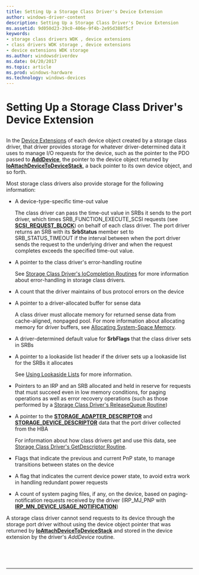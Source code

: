 ```yaml
---
title: Setting Up a Storage Class Driver's Device Extension
author: windows-driver-content
description: Setting Up a Storage Class Driver's Device Extension
ms.assetid: 9d050d23-39c0-406e-9f4b-2e95d388f5cf
keywords:
- storage class drivers WDK , device extensions
- class drivers WDK storage , device extensions
- device extensions WDK storage
ms.author: windowsdriverdev
ms.date: 04/20/2017
ms.topic: article
ms.prod: windows-hardware
ms.technology: windows-devices
---
```


# Setting Up a Storage Class Driver's Device Extension


## <span id="ddk_setting_up_a_storage_class_drivers_device_extension_kg"></span><span id="DDK_SETTING_UP_A_STORAGE_CLASS_DRIVERS_DEVICE_EXTENSION_KG"></span>


In the [Device Extensions](https://msdn.microsoft.com/library/windows/hardware/ff543119) of each device object created by a storage class driver, that driver provides storage for whatever driver-determined data it uses to manage I/O requests for the device, such as the pointer to the PDO passed to [**AddDevice**](https://msdn.microsoft.com/library/windows/hardware/ff540521), the pointer to the device object returned by [**IoAttachDeviceToDeviceStack**](https://msdn.microsoft.com/library/windows/hardware/ff548300), a back pointer to its own device object, and so forth.

Most storage class drivers also provide storage for the following information:

-   A device-type-specific time-out value

    The class driver can pass the time-out value in SRBs it sends to the port driver, which times SRB\_FUNCTION\_EXECUTE\_SCSI requests (see [**SCSI\_REQUEST\_BLOCK**](https://msdn.microsoft.com/library/windows/hardware/ff565393)) on behalf of each class driver. The port driver returns an SRB with its **SrbStatus** member set to SRB\_STATUS\_TIMEOUT if the interval between when the port driver sends the request to the underlying driver and when the request completes exceeds the specified time-out value.

-   A pointer to the class driver's error-handling routine

    See [Storage Class Driver's IoCompletion Routines](storage-class-driver-s-iocompletion-routines.md) for more information about error-handling in storage class drivers.

-   A count that the driver maintains of bus protocol errors on the device

-   A pointer to a driver-allocated buffer for sense data

    A class driver must allocate memory for returned sense data from cache-aligned, nonpaged pool. For more information about allocating memory for driver buffers, see [Allocating System-Space Memory](https://msdn.microsoft.com/library/windows/hardware/ff540588).

-   A driver-determined default value for **SrbFlags** that the class driver sets in SRBs

-   A pointer to a lookaside list header if the driver sets up a lookaside list for the SRBs it allocates

    See [Using Lookaside Lists](https://msdn.microsoft.com/library/windows/hardware/ff565416) for more information.

-   Pointers to an IRP and an SRB allocated and held in reserve for requests that must succeed even in low memory conditions, for paging operations as well as error recovery operations (such as those performed by a [Storage Class Driver's ReleaseQueue Routine](storage-class-driver-s-releasequeue-routine.md))

-   A pointer to the [**STORAGE\_ADAPTER\_DESCRIPTOR**](https://msdn.microsoft.com/library/windows/hardware/ff566346) and [**STORAGE\_DEVICE\_DESCRIPTOR**](https://msdn.microsoft.com/library/windows/hardware/ff566971) data that the port driver collected from the HBA

    For information about how class drivers get and use this data, see [Storage Class Driver's GetDescriptor Routine](storage-class-driver-s-getdescriptor-routine.md).

-   Flags that indicate the previous and current PnP state, to manage transitions between states on the device

-   A flag that indicates the current device power state, to avoid extra work in handling redundant power requests

-   A count of system paging files, if any, on the device, based on paging-notification requests received by the driver (IRP\_MJ\_PNP with [**IRP\_MN\_DEVICE\_USAGE\_NOTIFICATION**](https://msdn.microsoft.com/library/windows/hardware/ff550841))

A storage class driver cannot send requests to its device through the storage port driver without using the device object pointer that was returned by [**IoAttachDeviceToDeviceStack**](https://msdn.microsoft.com/library/windows/hardware/ff548300) and stored in the device extension by the driver's *AddDevice* routine.

 

 


--------------------


